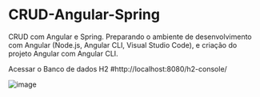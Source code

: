 # CRUD-Angular-Spring
 CRUD com Angular e Spring.
 Preparando o ambiente de desenvolvimento com Angular (Node.js, Angular CLI, Visual Studio Code), e criação do projeto Angular com Angular CLI.


 Acessar o Banco de dados H2
 #http://localhost:8080/h2-console/
 
 
![image](https://user-images.githubusercontent.com/26925070/193300538-d3683a76-4838-42de-9dbe-82157ebc5edb.png)
